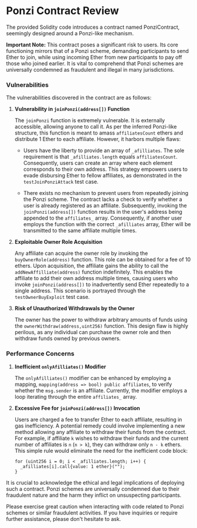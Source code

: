 # Ponzi Contract Review

The provided Solidity code introduces a contract named PonziContract, seemingly designed around a Ponzi-like mechanism.

**Important Note:** This contract poses a significant risk to users. Its core functioning mirrors that of a Ponzi scheme, demanding participants to send Ether to join, while using incoming Ether from new participants to pay off those who joined earlier. It is vital to comprehend that Ponzi schemes are universally condemned as fraudulent and illegal in many jurisdictions.

### Vulnerabilities

The vulnerabilities discovered in the contract are as follows:

1. **Vulnerability in `joinPonzi(address[])` Function**

   The `joinPonzi` function is extremely vulnerable. It is externally accessible, allowing anyone to call it. As per the inferred Ponzi-like structure, this function is meant to amass `affiliatesCount` ethers and distribute 1 Ether to each affiliate. However, it harbors multiple flaws:

   - Users have the liberty to provide an array of `_afilliates`. The sole requirement is that `_afilliates.length` equals `affiliatesCount`. Consequently, users can create an array where each element corresponds to their own address. This strategy empowers users to evade disbursing Ether to fellow affiliates, as demonstrated in the `testJoinPonziAttack` test case.

   - There exists no mechanism to prevent users from repeatedly joining the Ponzi scheme. The contract lacks a check to verify whether a user is already registered as an affiliate. Subsequently, invoking the `joinPonzi(address[])` function results in the user's address being appended to the `affiliates_` array. Consequently, if another user employs the function with the correct `_afilliates` array, Ether will be transmitted to the same affiliate multiple times.

2. **Exploitable Owner Role Acquisition**

   Any affiliate can acquire the owner role by invoking the `buyOwnerRole(address)` function. This role can be obtained for a fee of 10 ethers. Upon acquisition, the affiliate gains the ability to call the `addNewAffilliate(address)` function indefinitely. This enables the affiliate to add their own address multiple times, causing users who invoke `joinPonzi(address[])` to inadvertently send Ether repeatedly to a single address. This scenario is portrayed through the `testOwnerBuyExploit` test case.

3. **Risk of Unauthorized Withdrawals by the Owner**

   The owner has the power to withdraw arbitrary amounts of funds using the `ownerWithdraw(address,uint256)` function. This design flaw is highly perilous, as any individual can purchase the owner role and then withdraw funds owned by previous owners.

### Performance Concerns

1. **Inefficient `onlyAfilliates()` Modifier**

   The `onlyAfilliates()` modifier can be enhanced by employing a mapping, `mapping(address => bool) public affiliates`, to verify whether the `msg.sender` is an affiliate. Currently, the modifier employs a loop iterating through the entire `affiliates_` array.

2. **Excessive Fee for `joinPonzi(address[])` Invocation**

   Users are charged a fee to transfer Ether to each affiliate, resulting in gas inefficiency. A potential remedy could involve implementing a new method allowing any affiliate to withdraw their funds from the contract. For example, if affiliate `k` wishes to withdraw their funds and the current number of affiliates is `n` (`n > k`), they can withdraw only `n - k` ethers. This simple rule would eliminate the need for the inefficient code block:

   ```
   for (uint256 i = 0; i < _afilliates.length; i++) {
     _afilliates[i].call{value: 1 ether}("");
   }
   ```

It is crucial to acknowledge the ethical and legal implications of deploying such a contract. Ponzi schemes are universally condemned due to their fraudulent nature and the harm they inflict on unsuspecting participants.

Please exercise great caution when interacting with code related to Ponzi schemes or similar fraudulent activities. If you have inquiries or require further assistance, please don't hesitate to ask.
